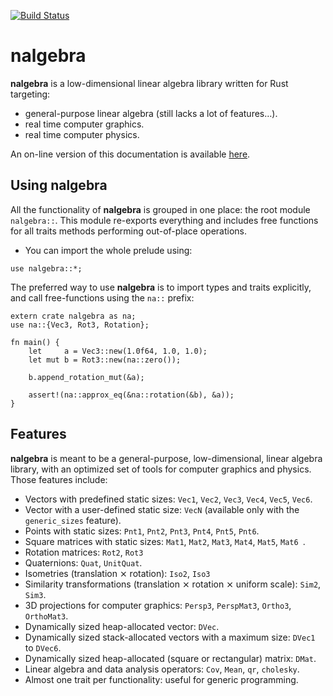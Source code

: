 [![Build Status](https://travis-ci.org/sebcrozet/nalgebra.svg?branch=master)](https://travis-ci.org/sebcrozet/nalgebra)

nalgebra
========

**nalgebra** is a low-dimensional linear algebra library written for Rust targeting:

* general-purpose linear algebra (still lacks a lot of features…).
* real time computer graphics.
* real time computer physics.

An on-line version of this documentation is available [here](http://nalgebra.org/doc/nalgebra).

## Using **nalgebra**
All the functionality of **nalgebra** is grouped in one place: the root module `nalgebra::`.  This
module re-exports everything and includes free functions for all traits methods performing
out-of-place operations.

* You can import the whole prelude using:

```.ignore
use nalgebra::*;
```

The preferred way to use **nalgebra** is to import types and traits explicitly, and call
free-functions using the `na::` prefix:

```.rust
extern crate nalgebra as na;
use na::{Vec3, Rot3, Rotation};

fn main() {
    let     a = Vec3::new(1.0f64, 1.0, 1.0);
    let mut b = Rot3::new(na::zero());

    b.append_rotation_mut(&a);

    assert!(na::approx_eq(&na::rotation(&b), &a));
}
```


## Features
**nalgebra** is meant to be a general-purpose, low-dimensional, linear algebra library, with
an optimized set of tools for computer graphics and physics. Those features include:

* Vectors with predefined static sizes: `Vec1`, `Vec2`, `Vec3`, `Vec4`, `Vec5`, `Vec6`.
* Vector with a user-defined static size: `VecN` (available only with the `generic_sizes` feature).
* Points with static sizes: `Pnt1`, `Pnt2`, `Pnt3`, `Pnt4`, `Pnt5`, `Pnt6`.
* Square matrices with static sizes: `Mat1`, `Mat2`, `Mat3`, `Mat4`, `Mat5`, `Mat6 `.
* Rotation matrices: `Rot2`, `Rot3`
* Quaternions: `Quat`, `UnitQuat`.
* Isometries (translation ⨯ rotation): `Iso2`, `Iso3`
* Similarity transformations (translation ⨯ rotation ⨯ uniform scale): `Sim2`, `Sim3`.
* 3D projections for computer graphics: `Persp3`, `PerspMat3`, `Ortho3`, `OrthoMat3`.
* Dynamically sized heap-allocated vector: `DVec`.
* Dynamically sized stack-allocated vectors with a maximum size: `DVec1` to `DVec6`.
* Dynamically sized heap-allocated (square or rectangular) matrix: `DMat`.
* Linear algebra and data analysis operators: `Cov`, `Mean`, `qr`, `cholesky`.
* Almost one trait per functionality: useful for generic programming.
